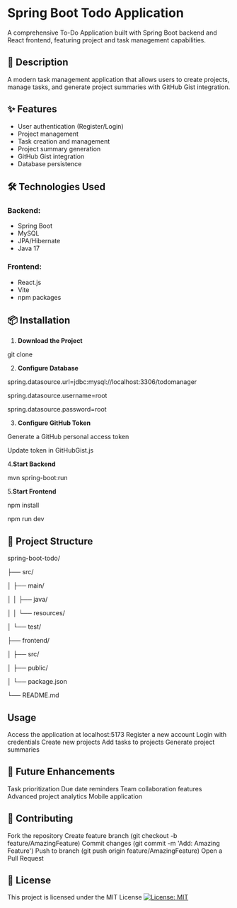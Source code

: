 # Spring Boot Todo Application

A comprehensive To-Do Application built with Spring Boot backend and React frontend, featuring project and task management capabilities.

## 🌟 Description

A modern task management application that allows users to create projects, manage tasks, and generate project summaries with GitHub Gist integration.

## ✨ Features

- User authentication (Register/Login)
- Project management
- Task creation and management
- Project summary generation
- GitHub Gist integration
- Database persistence

## 🛠 Technologies Used

### Backend:
- Spring Boot
- MySQL
- JPA/Hibernate
- Java 17

### Frontend:
- React.js
- Vite
- npm packages

## 📦 Installation

1. **Download the Project**

git clone <repository-url>

2. **Configure Database**

spring.datasource.url=jdbc:mysql://localhost:3306/todomanager

spring.datasource.username=root

spring.datasource.password=root

3. **Configure GitHub Token**

Generate a GitHub personal access token

Update token in GitHubGist.js

4.**Start Backend**

mvn spring-boot:run

5.**Start Frontend**

npm install

npm run dev


## 📁 Project Structure


spring-boot-todo/

├── src/

│   ├── main/

│   │   ├── java/

│   │   └── resources/

│   └── test/

├── frontend/

│   ├── src/

│   ├── public/

│   └── package.json

└── README.md

## Usage
Access the application at localhost:5173
Register a new account
Login with credentials
Create new projects
Add tasks to projects
Generate project summaries

## 🎯 Future Enhancements
Task prioritization
Due date reminders
Team collaboration features
Advanced project analytics
Mobile application

## 🤝 Contributing
Fork the repository
Create feature branch (git checkout -b feature/AmazingFeature)
Commit changes (git commit -m 'Add: Amazing Feature')
Push to branch (git push origin feature/AmazingFeature)
Open a Pull Request

## 📄 License
This project is licensed under the MIT License [![License: MIT](https://img.shields.io/badge/License-MIT-yellow.svg)](https://opensource.org/licenses/MIT)



